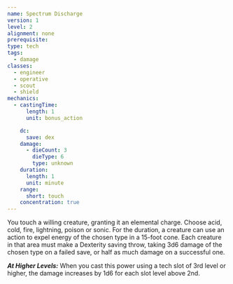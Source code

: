```yaml
---
name: Spectrum Discharge
version: 1
level: 2
alignment: none
prerequisite: 
type: tech
tags:
  - damage
classes:
  - engineer
  - operative
  - scout
  - shield
mechanics:
  - castingTime:
      length: 1
      unit: bonus_action

    dc:
      save: dex
    damage:
      - dieCount: 3
        dieType: 6
        type: unknown
    duration:
      length: 1
      unit: minute
    range:
      short: touch
    concentration: true
---
```

You touch a willing creature, granting it an elemental charge. Choose acid, cold, fire, lightning, poison or sonic. For the duration, a creature can use an action to expel energy of the chosen type in a 15-foot cone. Each creature in that area must make a Dexterity saving throw, taking 3d6 damage of the chosen type on a failed save, or half as much damage on a successful one.

***__At Higher Levels__:*** When you cast this power using a tech slot of 3rd level or higher, the damage increases by 1d6 for each slot level above 2nd.
    